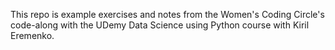 This repo is example exercises and notes from the Women's Coding Circle's code-along with the UDemy Data Science using Python course with Kiril Eremenko. 